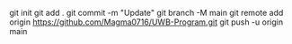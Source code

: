 git init
git add .
git commit -m "Update"
git branch -M main
git remote add origin https://github.com/Magma0716/UWB-Program.git
git push -u origin main